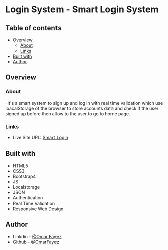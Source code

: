 # Login System - Smart Login System

## Table of contents

- [Overview](#overview)
  - [About](#About)
  - [Links](#links)
- [Built with](#built-with)
- [Author](#author)
## Overview

### About

-It's a smart system to sign up and log in with real time validation which use loacalStorage of the browser to store accounts data and check if the user signed up before then allow to the user to go to home page.

### Links

- Live Site URL: [Smart Login](https://omarfayez.github.io/06.Smart-Login/)

## Built with

- HTML5
- CSS3
- Bootstrap4
- JS
- Localstorage
- JSON
- Authentication
- Real Time Validation
- Responsive Web Design

## Author

- Linkdin - [@Omar Fayez](https://www.linkedin.com/in/fayez-95/)
- Github - [@OmarFayez](https://github.com/OmarFayez)
